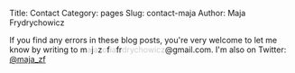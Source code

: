 Title: Contact
Category: pages
Slug: contact-maja
Author: Maja Frydrychowicz

If you find any errors in these blog posts, you're very welcome to let me know by writing to m<span style="color:#CCC">a</span>j<span style="color:#CCC">a</span>z<span style="color:#CCC">o</span>f<span style="color:#CCC">ia</span>fr<span style="color:#CCC">drychowicz</span>@gmail.com. I'm also on Twitter: [@maja_zf](http://www.twitter.com/maja_zf)
